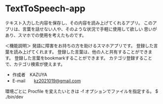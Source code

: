 # TextToSpeech-app

テキスト入力した内容を保存し、その内容を読み上げてくれるアプリ。
このアプリは、言葉を話せない人や、そのような状況で手軽に使用して欲しい
思いがあり、スマホでの使用を考えたものです。

＜機能説明＞
発語に障害をお持ちの方を助けるスマホアプリです。
登録した言葉を読み上げてくれます。
登録した言葉は、他の人と共有することができます。
登録した言葉をbookmarkすることができます。
カテゴリ登録することで、カテゴリ検索が使えます。



* 作成者　KAZUYA
* E-mail　　kz2021019@gmail.com



環境ごとに Procfile を変えたいときは -f オプションでファイルを指定する。
$ ./bin/dev  


